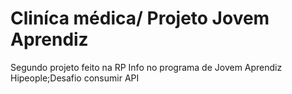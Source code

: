 # Cliníca médica/ Projeto Jovem Aprendiz
Segundo projeto feito na RP Info no programa de Jovem Aprendiz Hipeople;Desafio consumir API

